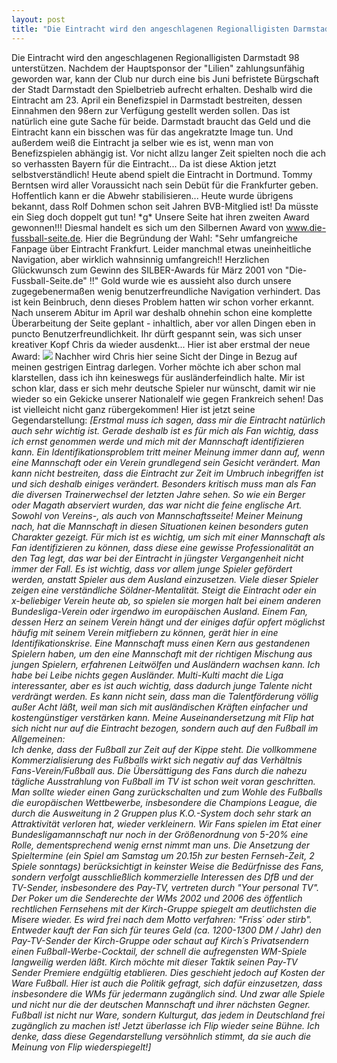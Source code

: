 ```yaml
---
layout: post
title: "Die Eintracht wird den angeschlagenen Regionalligisten Darmstadt 98 unterstützen."
---
```


Die Eintracht wird den angeschlagenen Regionalligisten Darmstadt 98 unterstützen. Nachdem der Hauptsponsor der "Lilien" zahlungsunfähig geworden war, kann der Club nur durch eine bis Juni befristete Bürgschaft der Stadt Darmstadt den Spielbetrieb aufrecht erhalten. Deshalb wird die Eintracht am 23. April ein Benefizspiel in Darmstadt bestreiten, dessen Einnahmen den 98ern zur Verfügung gestellt werden sollen. Das ist natürlich eine gute Sache für beide. Darmstadt braucht das Geld und die Eintracht kann ein bisschen was für das angekratzte Image tun. Und außerdem weiß die Eintracht ja selber wie es ist, wenn man von Benefizspielen abhängig ist. Vor nicht allzu langer Zeit spielten noch die ach so verhassten Bayern für die Eintracht... Da ist diese Aktion jetzt selbstverständlich! Heute abend spielt die Eintracht in Dortmund. Tommy Berntsen wird aller Voraussicht nach sein Debüt für die Frankfurter geben. Hoffentlich kann er die Abwehr stabilisieren... Heute wurde übrigens bekannt, dass Rolf Dohmen schon seit Jahren BVB-Mitglied ist! Da müsste ein Sieg doch doppelt gut tun! \*g\* Unsere Seite hat ihren zweiten Award gewonnen!!! Diesmal handelt es sich um den Silbernen Award von www.die-fussball-seite.de. Hier die Begründung der Wahl: "Sehr umfangreiche Fanpage über Eintracht Frankfurt. Leider manchmal etwas uneinheitliche Navigation, aber wirklich wahnsinnig umfangreich!! Herzlichen Glückwunsch zum Gewinn des SILBER-Awards für März 2001 von "Die-Fussball-Seite.de" !!" Gold wurde wie es aussieht also durch unsere zugegebenermaßen wenig benutzerfreundliche Navigation verhindert. Das ist kein Beinbruch, denn dieses Problem hatten wir schon vorher erkannt. Nach unserem Abitur im April war deshalb ohnehin schon eine komplette Überarbeitung der Seite geplant - inhaltlich, aber vor allen Dingen eben in puncto Benutzerfreundlichkeit. Ihr dürft gespannt sein, was sich unser kreativer Kopf Chris da wieder ausdenkt... Hier ist aber erstmal der neue Award: ![](Silber-A.jpg) Nachher wird Chris hier seine Sicht der Dinge in Bezug auf meinen gestrigen Eintrag darlegen. Vorher möchte ich aber schon mal klarstellen, dass ich ihn keineswegs für ausländerfeindlich halte. Mir ist schon klar, dass er sich mehr deutsche Spieler nur wünscht, damit wir nie wieder so ein Gekicke unserer Nationalelf wie gegen Frankreich sehen! Das ist vielleicht nicht ganz rübergekommen! Hier ist jetzt seine Gegendarstellung: _\[Erstmal muss ich sagen, dass mir die Eintracht natürlich auch sehr wichtig ist. Gerade deshalb ist es für mich als Fan wichtig, dass ich ernst genommen werde und mich mit der Mannschaft identifizieren kann. Ein Identifikationsproblem tritt meiner Meinung immer dann auf, wenn eine Mannschaft oder ein Verein grundlegend sein Gesicht verändert. Man kann nicht bestreiten, dass die Eintracht zur Zeit im Umbruch inbegriffen ist und sich deshalb einiges verändert. Besonders kritisch muss man als Fan die diversen Trainerwechsel der letzten Jahre sehen. So wie ein Berger oder Magath abserviert wurden, das war nicht die feine englische Art. Sowohl von Vereins-, als auch von Mannschaftsseite! Meiner Meinung nach, hat die Mannschaft in diesen Situationen keinen besonders guten Charakter gezeigt. Für mich ist es wichtig, um sich mit einer Mannschaft als Fan identifizieren zu können, dass diese eine gewisse Professionalität an den Tag legt, das war bei der Eintracht in jüngster Vergangenheit nicht immer der Fall._ _Es ist wichtig, dass vor allem junge Spieler gefördert werden, anstatt Spieler aus dem Ausland einzusetzen. Viele dieser Spieler zeigen eine verständliche Söldner-Mentalität. Steigt die Eintracht oder ein x-beliebiger Verein heute ab, so spielen sie morgen halt bei einem anderen Bundesliga-Verein oder irgendwo im europäischen Ausland. Einem Fan, dessen Herz an seinem Verein hängt und der einiges dafür opfert möglichst häufig mit seinem Verein mitfiebern zu können, gerät hier in eine Identifikationskrise. Eine Mannschaft muss einen Kern aus gestandenen Spielern haben, um den eine Mannschaft mit der richtigen Mischung aus jungen Spielern, erfahrenen Leitwölfen und Ausländern wachsen kann. Ich habe bei Leibe nichts gegen Ausländer. Multi-Kulti macht die Liga interessanter, aber es ist auch wichtig, dass dadurch junge Talente nicht verdrängt werden. Es kann nicht sein, dass man die Talentförderung völlig außer Acht läßt, weil man sich mit ausländischen Kräften einfacher und kostengünstiger verstärken kann._ _Meine Auseinandersetzung mit Flip hat sich nicht nur auf die Eintracht bezogen, sondern auch auf den Fußball im Allgemeinen:  
Ich denke, dass der Fußball zur Zeit auf der Kippe steht. Die vollkommene Kommerzialisierung des Fußballs wirkt sich negativ auf das Verhältnis Fans-Verein/Fußball aus. Die Übersättigung des Fans durch die nahezu tägliche Ausstrahlung von Fußball im TV ist schon weit voran geschritten. Man sollte wieder einen Gang zurückschalten und zum Wohle des Fußballs die europäischen Wettbewerbe, insbesondere die Champions League, die durch die Ausweitung in 2 Gruppen plus K.O.-System doch sehr stark an Attraktivität verloren hat, wieder verkleinern. Wir Fans spielen im Etat einer Bundesligamannschaft nur noch in der Größenordnung von 5-20% eine Rolle, dementsprechend wenig ernst nimmt man uns. Die Ansetzung der Spieltermine (ein Spiel am Samstag um 20.15h zur besten Fernseh-Zeit, 2 Spiele sonntags) berücksichtigt in keinster Weise die Bedürfnisse des Fans, sondern verfolgt ausschließlich kommerzielle Interessen des DfB und der TV-Sender, insbesondere des Pay-TV, vertreten durch "Your personal TV". Der Poker um die Senderechte der WMs 2002 und 2006 des öffentlich rechtlichen Fernsehens mit der Kirch-Gruppe spiegelt am deutlichsten die Misere wieder. Es wird frei nach dem Motto verfahren: "Friss´ oder stirb". Entweder kauft der Fan sich für teures Geld (ca. 1200-1300 DM / Jahr) den Pay-TV-Sender der Kirch-Gruppe oder schaut auf Kirch´s Privatsendern einen Fußball-Werbe-Cocktail, der schnell die aufregensten WM-Spiele langweilig werden läßt. Kirch möchte mit dieser Taktik seinen Pay-TV Sender Premiere endgültig etablieren. Dies geschieht jedoch auf Kosten der Ware Fußball. Hier ist auch die Politik gefragt, sich dafür einzusetzen, dass insbesondere die WMs für jedermann zugänglich sind. Und zwar alle Spiele und nicht nur die der deutschen Mannschaft und ihrer nächsten Gegner. Fußball ist nicht nur Ware, sondern Kulturgut, das jedem in Deutschland frei zugänglich zu machen ist!_ _Jetzt überlasse ich Flip wieder seine Bühne. Ich denke, dass diese Gegendarstellung versöhnlich stimmt, da sie auch die Meinung von Flip wiederspiegelt!\]_
